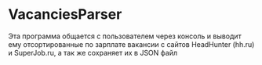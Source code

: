 # VacanciesParser
Эта программа общается с пользователем через консоль и выводит ему отсортированные по зарплате вакансии с сайтов HeadHunter (hh.ru) и SuperJob.ru, а так же сохраняет их в JSON файл
